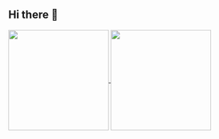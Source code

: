 ## Hi there 👋

<a href="https://agenciaksdesign.com">
  <img height=200 align="center" src="https://github-readme-stats.vercel.app/api?username=Ezequias-ks&&bg_color=DEG,68328A,777B42,616794&hide_rank=false&rank_icon=github&hide_border=true&text_color=FFFFFF&icon_color=FFFFFF&title_color=FFFFFF&locale=pt-br" />
</a>
<a href="https://instagram.com/ezequias.ccerqueira">
  <img height=200 align="center" src="https://github-readme-stats.vercel.app/api/top-langs?username=Ezequias-ks&layout=compact&langs_count=8&card_width=320" />
</a>

<!--
**Ezequias-ks/Ezequias-ks** is a ✨ _special_ ✨ repository because its `README.md` (this file) appears on your GitHub profile.

Here are some ideas to get you started:

- 🔭 I’m currently working on ...
- 🌱 I’m currently learning ...
- 👯 I’m looking to collaborate on ...
- 🤔 I’m looking for help with ...
- 💬 Ask me about ...
- 📫 How to reach me: ...
- 😄 Pronouns: ...
- ⚡ Fun fact: ...
-->
